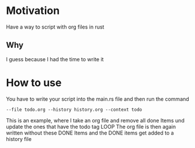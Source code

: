 # Motivation
Have a way to script with org files in rust
## Why
I guess because I had the time to write it
# How to use
You have to write your script into the main.rs file and then run the command
```
--file todo.org --history history.org --context todo
```
This is an example, where I take an org file and remove all done Items und update the ones that have the todo tag LOOP
The org file is then again written without these DONE Items and the DONE items get added to a history file
